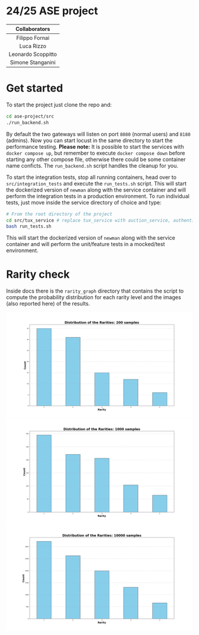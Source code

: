 # 24/25 ASE project

|    Collaborators   |
|:------------------:|
|   Filippo Fornai   |
|     Luca Rizzo     |
| Leonardo Scoppitto |
|  Simone Stanganini |


# Get started

To start the project just clone the repo and:

```bash
cd ase-project/src
./run_backend.sh
```

By default the two gateways will listen on port `8080` (normal users) and `8180` (admins). Now you can start locust in the same directory to start the performance testing.
**Please note:** It is possible to start the services with `docker compose up`, but remember to execute `docker compose down` before starting any other compose file, otherwise there could be some container name conficts. The `run_backend.sh` script handles the cleanup for you.

To start the integration tests, stop all running containers, head over to `src/integration_tests` and execute the `run_tests.sh` script.
This will start the dockerized version of `newman` along with the service container and will perform the integration tests in a production environment.
To run individual tests, just move inside the service directory of choice and type:

```bash
# From the root directory of the project
cd src/tux_service # replace tux_service with auction_service, authentication_service, gacha_service
bash run_tests.sh
```

This will start the dockerized version of `newman` along with the service container and will perform the unit/feature tests in a mocked/test environment.

# Rarity check

Inside docs there is the `rarity_graph` directory that contains the script to compute the probability distribution for each rarity level and the images (also reported here) of the results.

![Image1](docs/rarity_graph/graph200.png)
![Image2](docs/rarity_graph/graph1000.png)
![Image3](docs/rarity_graph/graph10000.png)
